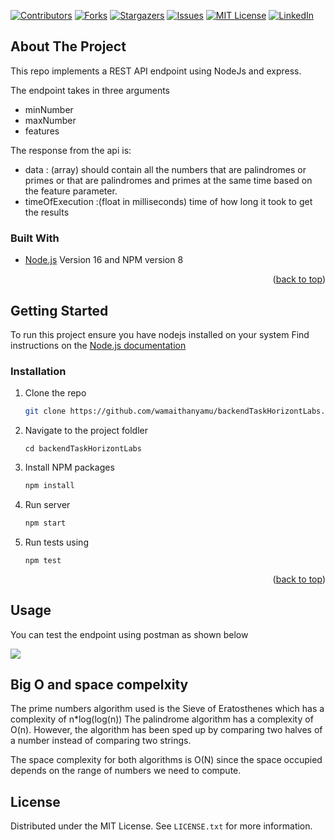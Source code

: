 <div id="top"></div>
<!--
*** Thanks for checking out the backendTaskHorizontLabs. If you have a suggestion
*** that would make this better, please fork the repo and create a pull request
*** or simply open an issue with the tag "enhancement".
*** Don't forget to give the project a star!
*** Thanks again! Now go create something AMAZING! :D
-->



<!-- PROJECT SHIELDS -->
<!--
*** I'm using markdown "reference style" links for readability.
*** Reference links are enclosed in brackets [ ] instead of parentheses ( ).
*** See the bottom of this document for the declaration of the reference variables
*** for contributors-url, forks-url, etc. This is an optional, concise syntax you may use.
*** https://www.markdownguide.org/basic-syntax/#reference-style-links
-->
[![Contributors][contributors-shield]][contributors-url]
[![Forks][forks-shield]][forks-url]
[![Stargazers][stars-shield]][stars-url]
[![Issues][issues-shield]][issues-url]
[![MIT License][license-shield]][license-url]
[![LinkedIn][linkedin-shield]][linkedin-url]

<!-- ABOUT THE PROJECT -->
## About The Project
This repo implements a REST API endpoint using NodeJs and express. 


The endpoint takes in three arguments
- minNumber
- maxNumber
- features

The response from the api is:
- data : (array) should contain all the numbers that are palindromes or primes or that are
  palindromes and primes at the same time based on the feature parameter.
- timeOfExecution :(float in milliseconds) time of how long it took to get the results





### Built With

* [Node.js](https://nodejs.org/) Version 16 and NPM version 8

<p align="right">(<a href="#top">back to top</a>)</p>

<!-- GETTING STARTED -->
## Getting Started

To run this project ensure you have nodejs installed on your system Find instructions on the [Node.js documentation](https://nodejs.org/)


### Installation


1. Clone the repo
   ```sh
   git clone https://github.com/wamaithanyamu/backendTaskHorizontLabs.git
   ```
   
2. Navigate to the project foldler
   ```shell
   cd backendTaskHorizontLabs

    ```

2. Install NPM packages
   ```sh
   npm install
   ```
3. Run server
   ```sh
   npm start
   ```
4. Run tests using
    ```shell
   npm test
   ```

<p align="right">(<a href="#top">back to top</a>)</p>



<!-- USAGE EXAMPLES -->
## Usage

You can test the endpoint using postman as shown below

![](images/success.JPG)

## Big O and space compelxity

The prime numbers algorithm used is the Sieve of Eratosthenes which has a complexity of n*log(log(n))
The palindrome algorithm has a complexity of O(n). However, the algorithm has been  sped up by comparing two halves of a number instead of comparing two strings. 

The space complexity for both algorithms is O(N) since the space occupied depends on the range of numbers we need to compute.


<!-- LICENSE -->
## License

Distributed under the MIT License. See `LICENSE.txt` for more information.


<!-- MARKDOWN LINKS & IMAGES -->
<!-- https://www.markdownguide.org/basic-syntax/#reference-style-links -->
[contributors-shield]: https://img.shields.io/github/contributors/wamaithanyamu/backendTaskHorizontLabs.svg?style=for-the-badge
[contributors-url]: https://github.com/wamaithaNyamu/backendTaskHorizontLabs.git/graphs/contributors
[forks-shield]: https://img.shields.io/github/forks/wamaithanyamu/backendTaskHorizontLabs.svg?style=for-the-badge
[forks-url]: https://github.com/wamaithaNyamu/backendTaskHorizontLabs.git/network/members
[stars-shield]: https://img.shields.io/github/stars/wamaithanyamu/backendTaskHorizontLabs.svg?style=for-the-badge
[stars-url]: https://github.com/wamaithaNyamu/backendTaskHorizontLabs.git/stargazers
[issues-shield]: https://img.shields.io/github/issues/wamaithanyamu/backendTaskHorizontLabs.svg?style=for-the-badge
[issues-url]: https://github.com/wamaithaNyamu/backendTaskHorizontLabs.git/issues
[license-shield]: https://img.shields.io/github/license/wamaithanyamu/backendTaskHorizontLabs.svg?style=for-the-badge
[license-url]: https://github.com/wamaithaNyamu/backendTaskHorizontLabs.git/blob/master/LICENSE.txt
[linkedin-shield]: https://img.shields.io/badge/-LinkedIn-black.svg?style=for-the-badge&logo=linkedin&colorB=555
[linkedin-url]: https://linkedin.com/in/wamaithanyamu


